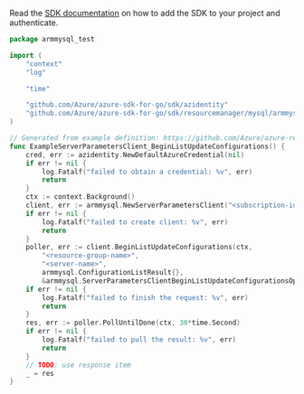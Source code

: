 Read the [SDK documentation](https://github.com/Azure/azure-sdk-for-go/blob/sdk%2Fresourcemanager%2Fmysql%2Farmmysql%2Fv0.5.0/sdk/resourcemanager/mysql/armmysql/README.md) on how to add the SDK to your project and authenticate.

```go
package armmysql_test

import (
	"context"
	"log"

	"time"

	"github.com/Azure/azure-sdk-for-go/sdk/azidentity"
	"github.com/Azure/azure-sdk-for-go/sdk/resourcemanager/mysql/armmysql"
)

// Generated from example definition: https://github.com/Azure/azure-rest-api-specs/tree/main/specification/mysql/resource-manager/Microsoft.DBforMySQL/stable/2017-12-01/examples/ConfigurationsUpdateByServer.json
func ExampleServerParametersClient_BeginListUpdateConfigurations() {
	cred, err := azidentity.NewDefaultAzureCredential(nil)
	if err != nil {
		log.Fatalf("failed to obtain a credential: %v", err)
		return
	}
	ctx := context.Background()
	client, err := armmysql.NewServerParametersClient("<subscription-id>", cred, nil)
	if err != nil {
		log.Fatalf("failed to create client: %v", err)
		return
	}
	poller, err := client.BeginListUpdateConfigurations(ctx,
		"<resource-group-name>",
		"<server-name>",
		armmysql.ConfigurationListResult{},
		&armmysql.ServerParametersClientBeginListUpdateConfigurationsOptions{ResumeToken: ""})
	if err != nil {
		log.Fatalf("failed to finish the request: %v", err)
		return
	}
	res, err := poller.PollUntilDone(ctx, 30*time.Second)
	if err != nil {
		log.Fatalf("failed to pull the result: %v", err)
		return
	}
	// TODO: use response item
	_ = res
}
```
